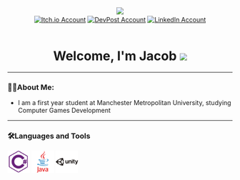 <!-- gif saying 'Lets Code' -->
<div id="header" align="center">
  <img src="https://media.giphy.com/media/hqU2KkjW5bE2v2Z7Q2/giphy.gif" width="100"/>
</div>

<!-- Social Media logos/badges -->
<div id="badges" align="center">
  <a href="https://yayacob.itch.io/"><img src="https://img.shields.io/badge/Itch.io-black?logo=Itch.io&logoColor=red&style=for-the-badge" alt="Itch.io Account"/></a>
  <a href="https://devpost.com/JSD54321?ref_content=user-portfolio&ref_feature=portfolio&ref_medium=global-nav"><img src="https://img.shields.io/badge/DevPost-black?logo=devpost&logoColor=0A6ABB&style=for-the-badge" alt="DevPost Account"/></a>
  <a href="https://www.linkedin.com/learning/me/in-progress"><img src="https://img.shields.io/badge/LinkedIn-black?logo=linkedin&logoColor=blue&style=for-the-badge" alt="LinkedIn Account"/></a>
</div>

<!-- Profile view counter and Welcome message -->
<div id="welcomeHeader" align="center">
  <img src="https://komarev.com/ghpvc/?username=Jacob-Daniels&style=flat-square&color=096716" alt=""/>
  <h1>
    Welcome, I'm Jacob
    <img src="https://media.giphy.com/media/eNotYhz6gsoNBUzsUa/giphy.gif" width="30px"/>
  </h1>
</div>

<!-- About me section -->
---
### 👨‍💻About Me:
- I am a first year student at Manchester Metropolitan University, studying Computer Games Development

<!-- Programming Languages & Skills -->
---
### 🛠️Languages and Tools
<div>
  <img src="https://github.com/devicons/devicon/blob/master/icons/csharp/csharp-line.svg" height="50" width="50" </img>
  <img src="https://raw.githubusercontent.com/devicons/devicon/1119b9f84c0290e0f0b38982099a2bd027a48bf1/icons/java/java-original-wordmark.svg" height="50" width="50" </img>
    <img src="https://raw.githubusercontent.com/devicons/devicon/1119b9f84c0290e0f0b38982099a2bd027a48bf1/icons/unity/unity-original-wordmark.svg" height="50" width="50" </img>
</div>

<!-- TO DO
- Remove links from images
- Tidy up
- Customise itch.io profile page
- add a table for experience in & strong languages
- look at background for the images being added, can't see the 'Unity' logo
-->

<!--
HELPFUL LINKS: To setup 'README.md'
https://www.sitepoint.com/github-profile-readme/
https://github.com/devicons/devicon/tree/master/icons
https://github.com/anuraghazra/github-readme-stats
-->

<!-- DEFAULT NOTES FROM GITHUB README.md file
**Jacob-Daniels/Jacob-Daniels** is a ✨ _special_ ✨ repository because its `README.md` (this file) appears on your GitHub profile.
Here are some ideas to get you started:
- 🔭 I’m currently working on ...
- 🌱 I’m currently learning ...
- 👯 I’m looking to collaborate on ...
- 🤔 I’m looking for help with ...
- 💬 Ask me about ...
- 📫 How to reach me: ...
- 😄 Pronouns: ...
- ⚡ Fun fact: ...
-->
